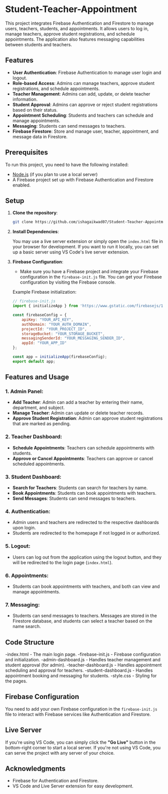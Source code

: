 # Student-Teacher-Appointment


This project integrates Firebase Authentication and Firestore to manage users, teachers, students, and appointments. It allows users to log in, manage teachers, approve student registrations, and schedule appointments. The application also features messaging capabilities between students and teachers.

## Features

- **User Authentication**: Firebase Authentication to manage user login and logout.
- **Role-based Access**: Admins can manage teachers, approve student registrations, and schedule appointments.
- **Teacher Management**: Admins can add, update, or delete teacher information.
- **Student Approval**: Admins can approve or reject student registrations based on their status.
- **Appointment Scheduling**: Students and teachers can schedule and manage appointments.
- **Messaging**: Students can send messages to teachers.
- **Firebase Firestore**: Store and manage user, teacher, appointment, and message data in Firestore.

## Prerequisites

To run this project, you need to have the following installed:
- [Node.js](https://nodejs.org/) (if you plan to use a local server)
- A Firebase project set up with Firebase Authentication and Firestore enabled.

## Setup

1. **Clone the repository**:

    ```bash
    git clone https://github.com/ishagaikwad07/Student-Teacher-Appointment.git
    ```

2. **Install Dependencies**:

    You may use a live server extension or simply open the `index.html` file in your browser for development. If you want to run it locally, you can set up a basic server using VS Code's live server extension.

3. **Firebase Configuration**:
    - Make sure you have a Firebase project and integrate your Firebase configuration in the `firebase-init.js` file. You can get your Firebase configuration by visiting the Firebase console.
    
    Example Firebase initialization:

    ```js
    // firebase-init.js
    import { initializeApp } from 'https://www.gstatic.com/firebasejs/11.1.0/firebase-app.js';

    const firebaseConfig = {
        apiKey: "YOUR_API_KEY",
        authDomain: "YOUR_AUTH_DOMAIN",
        projectId: "YOUR_PROJECT_ID",
        storageBucket: "YOUR_STORAGE_BUCKET",
        messagingSenderId: "YOUR_MESSAGING_SENDER_ID",
        appId: "YOUR_APP_ID"
    };

    const app = initializeApp(firebaseConfig);
    export default app;
    ```

## Features and Usage

### 1. **Admin Panel**:

- **Add Teacher**: Admin can add a teacher by entering their name, department, and subject.
- **Manage Teacher**: Admin can update or delete teacher records.
- **Approve Student Registration**: Admin can approve student registrations that are marked as pending.
  
### 2. **Teacher Dashboard**:

- **Schedule Appointments**: Teachers can schedule appointments with students.
- **Approve or Cancel Appointments**: Teachers can approve or cancel scheduled appointments.

### 3. **Student Dashboard**:

- **Search for Teachers**: Students can search for teachers by name.
- **Book Appointments**: Students can book appointments with teachers.
- **Send Messages**: Students can send messages to teachers.

### 4. **Authentication**:
   - Admin users and teachers are redirected to the respective dashboards upon login.
   - Students are redirected to the homepage if not logged in or authorized.

### 5. **Logout**:
   - Users can log out from the application using the logout button, and they will be redirected to the login page (`index.html`).

### 6. **Appointments**:
   - Students can book appointments with teachers, and both can view and manage appointments.
   
### 7. **Messaging**:
   - Students can send messages to teachers. Messages are stored in the Firestore database, and students can select a teacher based on the name search.

## Code Structure
-index.html - The main login page.
-firebase-init.js - Firebase configuration and initialization.
-admin-dashboard.js - Handles teacher management and student approval (for admin).
-teacher-dashboard.js - Handles appointment scheduling and approval for teachers.
-student-dashboard.js - Handles appointment booking and messaging for students.
-style.css - Styling for the pages.


## Firebase Configuration

You need to add your own Firebase configuration in the `firebase-init.js` file to interact with Firebase services like Authentication and Firestore.

## Live Server

If you're using VS Code, you can simply click the **"Go Live"** button in the bottom-right corner to start a local server. If you're not using VS Code, you can serve the project with any server of your choice.

## Acknowledgments

- Firebase for Authentication and Firestore.
- VS Code and Live Server extension for easy development.

